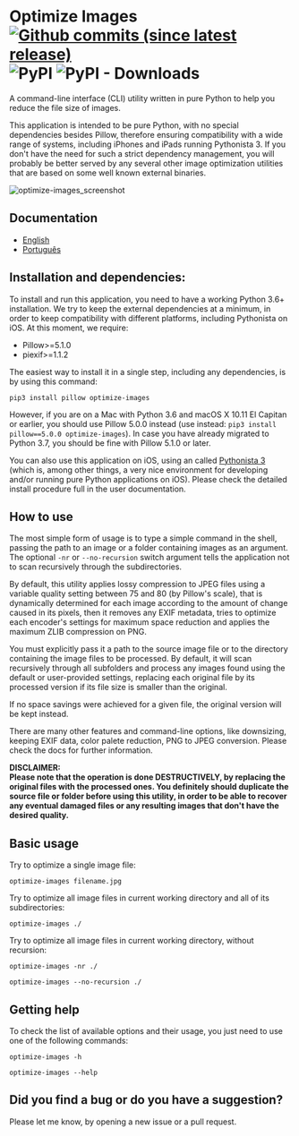 # Optimize Images [![Github commits (since latest release)](https://img.shields.io/github/commits-since/victordomingos/optimize-images/latest.svg)](https://github.com/victordomingos/optimize-images) ![PyPI](https://img.shields.io/pypi/v/optimize-images) ![PyPI - Downloads](https://img.shields.io/pypi/dm/optimize-images)
A command-line interface (CLI) utility written in pure Python to help you 
reduce the file size of images.

This application is intended to be pure Python, with no special dependencies
besides Pillow, therefore ensuring compatibility with a wide range of systems,
including iPhones and iPads running Pythonista 3. If you don't have the need
for such a strict dependency management, you will probably be better served
by any several other image optimization utilities that are based on some well
known external binaries.

![optimize-images_screenshot](https://user-images.githubusercontent.com/18650184/42172232-5788c43a-7e13-11e8-8094-5811e7fd55c1.png)


## Documentation
 * [English](https://github.com/victordomingos/optimize-images/blob/master/docs/docs_EN.md)
 * [Portugu&ecirc;s](https://github.com/victordomingos/optimize-images/blob/master/docs/docs_PT.md)



## Installation and dependencies:

To install and run this application, you need to have a working
Python 3.6+ installation. We try to keep the external dependencies at a minimum,
in order to keep compatibility with different platforms, including Pythonista
on iOS. At this moment, we require:

  - Pillow>=5.1.0
  - piexif>=1.1.2

The easiest way to install it in a single step, including any dependencies, is 
by using this command:

```
pip3 install pillow optimize-images
```

However, if you are on a Mac with Python 3.6 and macOS X 10.11 El Capitan or
earlier, you should use Pillow 5.0.0 instead (use instead: 
`pip3 install pillow==5.0.0 optimize-images`). In case you have already
migrated to Python 3.7, you should be fine with Pillow 5.1.0 or later.

You can also use this application on iOS, using an called
[Pythonista 3](http://omz-software.com/pythonista/) (which is, among other
things, a very nice environment for developing and/or running pure Python
applications on iOS). Please check the detailed install procedure full in the 
user documentation.

## How to use

The most simple form of usage is to type a simple command in the shell, 
passing the path to an image or a folder containing images as an argument.
The optional `-nr` or `--no-recursion` switch argument tells the application not 
to scan recursively through the subdirectories.

By default, this utility applies lossy compression to JPEG files using a 
variable quality setting between 75 and 80 (by Pillow's scale), that is
dynamically determined for each image according to the amount of change caused
in its pixels, then it removes any EXIF metadata, tries to optimize each
encoder's settings for maximum space reduction and applies the maximum ZLIB
compression on PNG.

You must explicitly pass it a path to the source image file or to the
directory containing the image files to be processed. By default, it will scan 
recursively through all subfolders and process any images found using the 
default or user-provided settings, replacing each original file by its 
processed version if its file size is smaller than the original.

If no space savings were achieved for a given file, the original version will 
be kept instead.

There are many other features and command-line options, like downsizing, 
keeping EXIF data, color palete reduction, PNG to JPEG conversion. Please 
check the docs for further information.

**DISCLAIMER:  
Please note that the operation is done DESTRUCTIVELY, by replacing the
original files with the processed ones. You definitely should duplicate the
source file or folder before using this utility, in order to be able to
recover any eventual damaged files or any resulting images that don't have the
desired quality.**
  

## Basic usage

Try to optimize a single image file:

```
optimize-images filename.jpg
```

  
Try to optimize all image files in current working directory and all of its
subdirectories:

```
optimize-images ./
```


Try to optimize all image files in current working directory, without recursion:

```
optimize-images -nr ./
```

```
optimize-images --no-recursion ./
```


## Getting help

To check the list of available options and their usage, you just need to use one of the 
following commands:


```
optimize-images -h
```

```
optimize-images --help
```
  
  
## Did you find a bug or do you have a suggestion?

Please let me know, by opening a new issue or a pull request.
